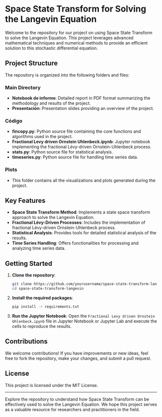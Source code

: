 # Space State Transform for Solving the Langevin Equation

Welcome to the repository for our project on using Space State Transform to solve the Langevin Equation. This project leverages advanced mathematical techniques and numerical methods to provide an efficient solution to this stochastic differential equation.

## Project Structure

The repository is organized into the following folders and files:

### Main Directory
- **Notebook de informe**: Detailed report in PDF format summarizing the methodology and results of the project.
- **Presentación**: Presentation slides providing an overview of the project.

### Código
- **fincopy.py**: Python source file containing the core functions and algorithms used in the project.
- **Fractional Levy driven Ornstein Uhlenbeck.ipynb**: Jupyter notebook implementing the fractional Lévy-driven Ornstein-Uhlenbeck process.
- **stats.py**: Python source file for statistical analysis.
- **timeseries.py**: Python source file for handling time series data.

### Plots
- This folder contains all the visualizations and plots generated during the project.

## Key Features

- **Space State Transform Method**: Implements a state space transform approach to solve the Langevin Equation.
- **Fractional Lévy-Driven Processes**: Includes the implementation of fractional Lévy-driven Ornstein-Uhlenbeck process.
- **Statistical Analysis**: Provides tools for detailed statistical analysis of the results.
- **Time Series Handling**: Offers functionalities for processing and analyzing time series data.

## Getting Started

1. **Clone the repository**:
   ```bash
   git clone https://github.com/yourusername/space-state-transform-langevin.git
   cd space-state-transform-langevin
   ```

2. **Install the required packages**:
   ```bash
   pip install -r requirements.txt
   ```

3. **Run the Jupyter Notebook**:
   Open the `Fractional Levy driven Ornstein Uhlenbeck.ipynb` file in Jupyter Notebook or Jupyter Lab and execute the cells to reproduce the results.

## Contributions

We welcome contributions! If you have improvements or new ideas, feel free to fork the repository, make your changes, and submit a pull request.

## License

This project is licensed under the MIT License.

---

Explore the repository to understand how Space State Transform can be effectively used to solve the Langevin Equation. We hope this project serves as a valuable resource for researchers and practitioners in the field.
